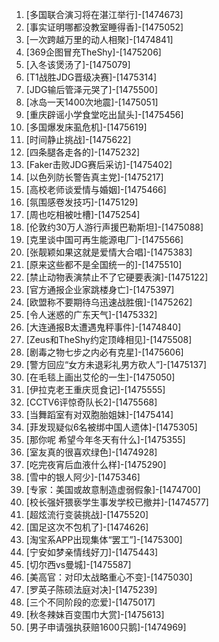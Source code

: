 
1. [多国联合演习将在湛江举行]-[1474673]
1. [事实证明哪都没教室睡得香]-[1475052]
1. [一次跨越万里的动人相聚]-[1474841]
1. [369企图冒充TheShy]-[1475206]
1. [入冬该煲汤了]-[1475079]
1. [T1战胜JDG晋级决赛]-[1475314]
1. [JDG输后管泽元哭了]-[1475500]
1. [冰岛一天1400次地震]-[1475051]
1. [重庆辟谣小学食堂吃出鼠头]-[1475456]
1. [多国爆发床虱危机]-[1475619]
1. [时间静止挑战]-[1475622]
1. [四条腿各走各的]-[1475232]
1. [Faker击败JDG赛后采访]-[1475402]
1. [以色列防长警告真主党]-[1475217]
1. [高校老师谈爱情与婚姻]-[1475466]
1. [氛围感卷发技巧]-[1475129]
1. [周也吃相被吐槽]-[1475254]
1. [伦敦约30万人游行声援巴勒斯坦]-[1475088]
1. [克里谈中国可再生能源电厂]-[1475566]
1. [张靓颖如果这就是爱情大合唱]-[1475383]
1. [原来这些都不是全国统一的]-[1475510]
1. [禁止动物表演禁止不了它硬要表演]-[1475122]
1. [官方通报企业家跳楼身亡]-[1475397]
1. [欧盟称不要期待乌迅速战胜俄]-[1475262]
1. [令人迷惑的广东天气]-[1475332]
1. [大连通报B太遭遇鬼秤事件]-[1474840]
1. [Zeus和TheShy约定顶峰相见]-[1475508]
1. [剧毒之物七步之内必有克星]-[1475606]
1. [警方回应“女方未退彩礼男方砍人”]-[1475137]
1. [在毛毯上画出艾伦的一生]-[1475050]
1. [伊拉克老王重庆觅食记]-[1475555]
1. [CCTV6评惊奇队长2]-[1475568]
1. [当舞蹈室有对双胞胎姐妹]-[1475414]
1. [菲发现疑似6名被绑中国人遗体]-[1475305]
1. [那你呢 希望今年冬天有什么]-[1475355]
1. [室友真的很喜欢绿色]-[1474928]
1. [吃完夜宵后血液什么样]-[1475290]
1. [雪中的银人阿少]-[1475346]
1. [专家：美国或故意制造虚弱假象]-[1474700]
1. [校长强奸猥亵学生事发学校已撤并]-[1474577]
1. [超炫流行变装挑战]-[1475520]
1. [国足这次不包机了]-[1474626]
1. [淘宝系APP出现集体“罢工”]-[1475300]
1. [宁安如梦亲情线好刀]-[1475443]
1. [切尔西vs曼城]-[1475587]
1. [美高官：对印太战略重心不变]-[1475030]
1. [罗英子陈硕法庭对决]-[1475239]
1. [三个不同阶段的恋爱]-[1475017]
1. [秋冬辣妹百变围巾大赏]-[1475613]
1. [男子申请强执获赔1600只鹅]-[1474969]